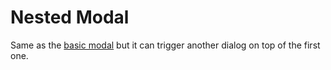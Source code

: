 # Nested Modal

Same as the [basic modal](/components/basic-modal/) but it can trigger another dialog on top of the first one.

<ComponentPreview name="NestedModal" />
